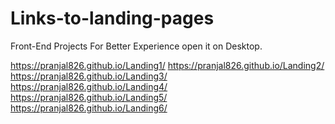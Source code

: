 # Links-to-landing-pages
Front-End Projects
For Better Experience open it on Desktop.

https://pranjal826.github.io/Landing1/
https://pranjal826.github.io/Landing2/
https://pranjal826.github.io/Landing3/
https://pranjal826.github.io/Landing4/
https://pranjal826.github.io/Landing5/
https://pranjal826.github.io/Landing6/

